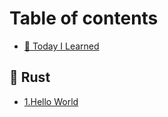 # Table of contents

* [💾 Today I Learned](README.md)

## 🦀 Rust

* [1.Hello World](rust/1.hello-world.md)
